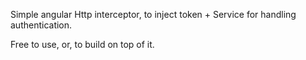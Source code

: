 Simple angular Http interceptor, to inject token + Service for handling authentication.

Free to use, or, to build on top of it.